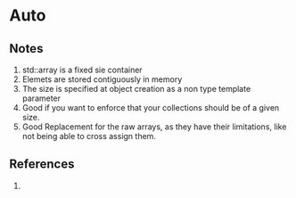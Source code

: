 # Auto

## Notes
1. std::array is a fixed sie container
2. Elemets are stored contiguously in memory
3. The size is specified at object creation as a non type template parameter
4. Good if you want to enforce that your collections should be of a given size.
5. Good Replacement for the raw arrays, as they have their limitations, like not being able to cross assign them.


## References

1. 

